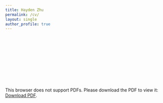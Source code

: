 ```yaml
---
title: Hayden Zhu
permalink: /cv/
layout: single
author_profile: true
---
```


<object data="https://haydenz.github.io/assets/media/cv/haydenz-cv.pdf" type="application/pdf" width="1000px" height="1000px">
    <embed src="https://haydenz.github.io/assets/media/cv/haydenz-cv.pdf">
        <p>This browser does not support PDFs. Please download the PDF to view it: <a href="https://haydenz.github.io/assets/media/cv/haydenz-cv.pdf">Download PDF</a>.</p>
    </embed>
</object>